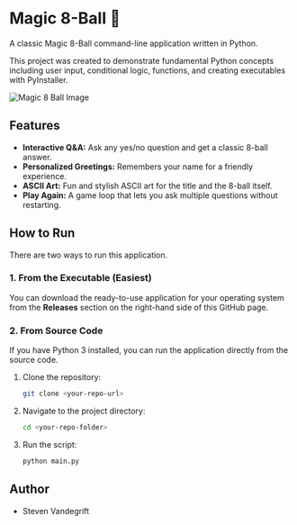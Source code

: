# Magic 8-Ball 🎱

A classic Magic 8-Ball command-line application written in Python.

This project was created to demonstrate fundamental Python concepts including user input, conditional logic, functions, and creating executables with PyInstaller.

![Magic 8 Ball Image](https://github.com/user-attachments/assets/dd0b7506-9ec4-4eb1-a787-0f59b5748a9e)

## Features

* **Interactive Q&A:** Ask any yes/no question and get a classic 8-ball answer.
* **Personalized Greetings:** Remembers your name for a friendly experience.
* **ASCII Art:** Fun and stylish ASCII art for the title and the 8-ball itself.
* **Play Again:** A game loop that lets you ask multiple questions without restarting.

## How to Run

There are two ways to run this application.

### 1. From the Executable (Easiest)

You can download the ready-to-use application for your operating system from the **Releases** section on the right-hand side of this GitHub page.

### 2. From Source Code

If you have Python 3 installed, you can run the application directly from the source code.

1.  Clone the repository:
    ```bash
    git clone <your-repo-url>
    ```
2.  Navigate to the project directory:
    ```bash
    cd <your-repo-folder>
    ```
3.  Run the script:
    ```bash
    python main.py
    ```

## Author
* Steven Vandegrift
